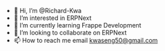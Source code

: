 - 👋 Hi, I’m @Richard-Kwa
- 👀 I’m interested in ERPNext 
- 🌱 I’m currently learning Frappe Development 
- 💞️ I’m looking to collaborate on ERPNext
- 📫 How to reach me email kwaseng50@gmail.com

<!---
Richard-Kwa/Richard-Kwa is a ✨ special ✨ repository because its `README.md` (this file) appears on your GitHub profile.
You can click the Preview link to take a look at your changes.
--->
